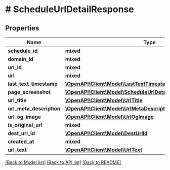 # # ScheduleUrlDetailResponse

## Properties

Name | Type | Description | Notes
------------ | ------------- | ------------- | -------------
**schedule_id** | **mixed** |  |
**domain_id** | **mixed** |  |
**url_id** | **mixed** |  |
**url** | **mixed** |  |
**last_text_timestamp** | [**\OpenAPI\Client\Model\LastTextTimestamp**](LastTextTimestamp.md) |  |
**page_screenshot** | [**\OpenAPI\Client\Model\ScheduleUrlDetailResponsePageScreenshot**](ScheduleUrlDetailResponsePageScreenshot.md) |  |
**url_title** | [**\OpenAPI\Client\Model\UrlTitle**](UrlTitle.md) |  |
**url_meta_description** | [**\OpenAPI\Client\Model\UrlMetaDescription**](UrlMetaDescription.md) |  |
**url_og_image** | [**\OpenAPI\Client\Model\UrlOgImage**](UrlOgImage.md) |  |
**is_original_url** | **mixed** |  |
**dest_url_id** | [**\OpenAPI\Client\Model\DestUrlId**](DestUrlId.md) |  |
**created_at** | **mixed** |  |
**url_text** | [**\OpenAPI\Client\Model\UrlText**](UrlText.md) |  |

[[Back to Model list]](../../README.md#models) [[Back to API list]](../../README.md#endpoints) [[Back to README]](../../README.md)
